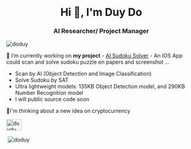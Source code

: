 <h1 align="center">Hi 👋, I'm Duy Do</h1>
<h3 align="center">AI Researcher/ Project Manager</h3>

<p align="left"> <img src="https://komarev.com/ghpvc/?username=doduy&label=Profile%20views&color=0e75b6&style=flat" alt="doduy" /> </p>

<!--- <p align="left"> <img src="https://github-profile-trophy.vercel.app/?username=doduy&theme=onedark" alt="doduy" /></a> </p> -->

🔭 I’m currently working on **my project** - [AI Sudoku Solver](http://vtechfuture.com/AISudokuSolver/) - An IOS App could scan and solve sudoku puzzle on papers and screenshot ...
- Scan by AI (Object Detection and Image Classification)
- Solve Sudoku by SAT
- Ultra lightweight models: 135KB Object Detection model, and 290KB Number Recognition model
- I will public source code soon

🌱I'm thinking about a new idea on cryptocurrency 
<!--- - 📄 Know about my experiences [Resume](https://doduy.github.io/resume/) -->

<!--- <h3 align="left">Connect with me:</h3> -->
<p align="left">
<a href="https://linkedin.com/in/duydv" target="blank"><img align="center" src="https://cdn.jsdelivr.net/npm/simple-icons@3.0.1/icons/linkedin.svg" alt="duydv" height="30" width="40" /></a>
</p>

<!--- <h3 align="left">Languages and Tools:</h3>
<p align="left"> <a href="https://aws.amazon.com" target="_blank"> <img src="https://devicons.github.io/devicon/devicon.git/icons/amazonwebservices/amazonwebservices-original-wordmark.svg" alt="aws" width="40" height="40"/> </a> <a href="https://www.w3schools.com/cpp/" target="_blank"> <img src="https://devicons.github.io/devicon/devicon.git/icons/cplusplus/cplusplus-original.svg" alt="cplusplus" width="40" height="40"/> </a> <a href="https://www.docker.com/" target="_blank"> <img src="https://devicons.github.io/devicon/devicon.git/icons/docker/docker-original-wordmark.svg" alt="docker" width="40" height="40"/> </a> <a href="https://cloud.google.com" target="_blank"> <img src="https://www.vectorlogo.zone/logos/google_cloud/google_cloud-icon.svg" alt="gcp" width="40" height="40"/> </a> <a href="https://www.java.com" target="_blank"> <img src="https://devicons.github.io/devicon/devicon.git/icons/java/java-original-wordmark.svg" alt="java" width="40" height="40"/> </a> <a href="https://opencv.org/" target="_blank"> <img src="https://www.vectorlogo.zone/logos/opencv/opencv-icon.svg" alt="opencv" width="40" height="40"/> </a> <a href="https://www.python.org" target="_blank"> <img src="https://devicons.github.io/devicon/devicon.git/icons/python/python-original.svg" alt="python" width="40" height="40"/> </a> <a href="https://pytorch.org/" target="_blank"> <img src="https://www.vectorlogo.zone/logos/pytorch/pytorch-icon.svg" alt="pytorch" width="40" height="40"/> </a> <a href="https://scikit-learn.org/" target="_blank"> <img src="https://upload.wikimedia.org/wikipedia/commons/0/05/Scikit_learn_logo_small.svg" alt="scikit_learn" width="40" height="40"/> </a> <a href="https://developer.apple.com/swift/" target="_blank"> <img src="https://devicons.github.io/devicon/devicon.git/icons/swift/swift-original-wordmark.svg" alt="swift" width="40" height="40"/> </a> <a href="https://www.tensorflow.org" target="_blank"> <img src="https://www.vectorlogo.zone/logos/tensorflow/tensorflow-icon.svg" alt="tensorflow" width="40" height="40"/> </a> </p> -->

<!--- <p><img align="left" src="https://github-readme-stats.vercel.app/api/top-langs?username=doduy&show_icons=true&locale=en&layout=compact" alt="doduy" /></p> -->

<p>&nbsp;<img align="center" src="https://github-readme-stats.vercel.app/api?username=doduy&show_icons=true&locale=en&hide=prs,issues,contribs&count_private=true&theme=highcontrast" alt="doduy" /></p>

<!---<p><img align="center" src="https://github-readme-streak-stats.herokuapp.com/?user=doduy&theme=highcontrast" alt="doduy" /></p> -->
